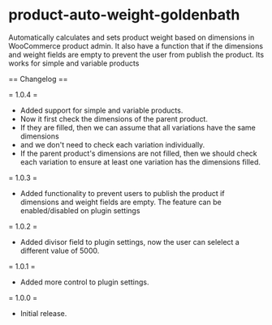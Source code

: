 # product-auto-weight-goldenbath
Automatically calculates and sets product weight based on dimensions in WooCommerce product admin. It also have a function that if the dimensions and weight fields are empty to prevent the user from publish the product. Its works for simple and variable products


== Changelog ==

= 1.0.4 =
* Added support for simple and variable products.
* Now it first check the dimensions of the parent product. 
* If they are filled, then we can assume that all variations have the same dimensions
* and we don't need to check each variation individually.
* If the parent product's dimensions are not filled, then we should check each variation to ensure at least one variation has the dimensions filled.

= 1.0.3 =
* Added functionality to prevent users to publish the product if dimensions and weight fields are empty. The feature can be enabled/disabled on plugin settings

= 1.0.2 =
* Added divisor field to plugin settings, now the user can selelect a different value of 5000.

= 1.0.1 =
* Added more control to plugin settings.

= 1.0.0 =
* Initial release.
